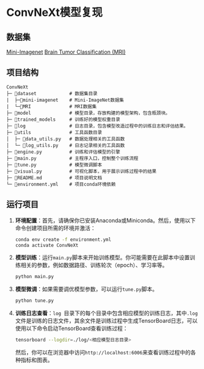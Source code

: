 # ConvNeXt模型复现

## 数据集

[Mini-Imagenet](https://paperswithcode.com/dataset/mini-imagenet)
[Brain Tumor Classification (MRI)](https://www.kaggle.com/datasets/sartajbhuvaji/brain-tumor-classification-mri/)

## 项目结构

```text
ConvNeXt
├─ 📁dataset            # 数据集目录
|  ├─📁mini-imagenet    # Mini-ImageNet数据集
|  └─📁MRI              # MRI数据集
├─ 📁model              # 模型目录，存放构建的模型架构，包含瓶颈块。
├─ 📁trained_models     # 训练好的模型权重目录
├─ 📁log                # 日志目录，包含模型改造过程中的训练日志和评估结果。
├─ 📁utils              # 工具函数目录
│  ├─ 📄data_utils.py   # 数据处理相关的工具函数
│  └─ 📄log_utils.py    # 日志记录相关的工具函数
├─ 📄engine.py          # 训练和评估模型的引擎
├─ 📄main.py            # 主程序入口，控制整个训练流程
├─ 📄tune.py            # 模型微调脚本
├─ 📄visual.py          # 可视化脚本，用于展示训练过程中的结果
├─ 📄README.md          # 项目说明文档
└─ 📄environment.yml    # 项目conda环境依赖 
```

## 运行项目

1. **环境配置**：首先，请确保你已安装Anaconda或Miniconda。然后，使用以下命令创建项目所需的环境并激活：

    ```bash
    conda env create -f environment.yml
    conda activate ConvNeXt
    ```

2. **模型训练**：运行`main.py`脚本来开始训练模型。你可能需要在此脚本中设置训练相关的参数，例如数据路径、训练轮次（epoch）、学习率等。

    ```bash
    python main.py
    ```

3. **模型微调**：如果需要调优模型参数，可以运行`tune.py`脚本。

    ```bash
    python tune.py
    ```

4. **训练日志查看**：`log `目录下的每个目录中包含相应模型的训练日志，其中`.log`文件是训练的日志文件，其余文件是训练过程中生成TensorBoard日志，可以使用以下命令启动TensorBoard查看训练过程：

    ```bash
    tensorboard --logdir=./log/<相应模型日志目录>
    ```

    然后，你可以在浏览器中访问`http://localhost:6006`来查看训练过程中的各种指标和图表。
